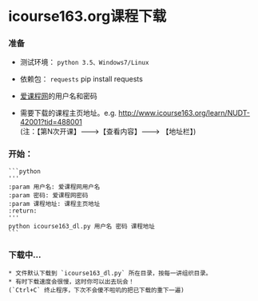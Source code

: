 icourse163.org课程下载
==========

### 准备
* 测试环境：   `python 3.5、Windows7/Linux`

* 依赖包： `requests`
	pip install requests
	
* [爱课程网](http://www.icourses.cn/home/)的用户名和密码

* 需要下载的课程主页地址。e.g. http://www.icourse163.org/learn/NUDT-42001?tid=488001  
    (注：【第N次开课】--->【查看内容】---> 【地址栏】)


### 开始：
    ```python
	'''
    :param 用户名: 爱课程网用户名
    :param 密码: 爱课程网密码
    :param 课程地址: 课程主页地址
    :return: 
    '''
	python icourse163_dl.py 用户名 密码 课程地址
	```

### 下载中... 
    * 文件默认下载到 `icourse163_dl.py` 所在目录，按每一讲组织目录。  
    * 有时下载速度会很慢，这时你可以出去玩会！  
    (`Ctrl+C` 终止程序，下次不会傻不啦叽的把已下载的重下一遍)

	


